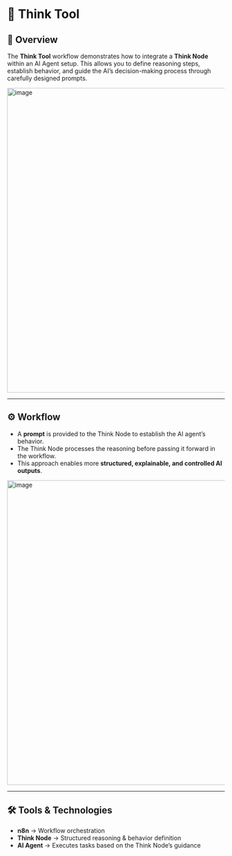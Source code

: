 # 🧠 Think Tool

## 📖 Overview  
The **Think Tool** workflow demonstrates how to integrate a **Think Node** within an AI Agent setup. This allows you to define reasoning steps, establish behavior, and guide the AI’s decision-making process through carefully designed prompts.  

<img width="995" height="705" alt="image" src="https://github.com/user-attachments/assets/405d65df-0545-4356-bef8-d978fa0e8211" />

---

## ⚙️ Workflow  
- A **prompt** is provided to the Think Node to establish the AI agent’s behavior.  
- The Think Node processes the reasoning before passing it forward in the workflow.  
- This approach enables more **structured, explainable, and controlled AI outputs**.

 <img width="995" height="705" alt="image" src="https://github.com/user-attachments/assets/405d65df-0545-4356-bef8-d978fa0e8211" />

---

## 🛠 Tools & Technologies  
- **n8n** → Workflow orchestration  
- **Think Node** → Structured reasoning & behavior definition  
- **AI Agent** → Executes tasks based on the Think Node’s guidance  
